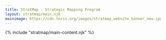 ```yaml
---
title: StratMap - Strategic Mapping Program
layout: stratmap/main.njk
mainimage: https://cdn.tnris.org/images/stratmap_website_banner_new.jpg
---
```

<div>
{% include "stratmap/main-content.njk" %}
</div>
